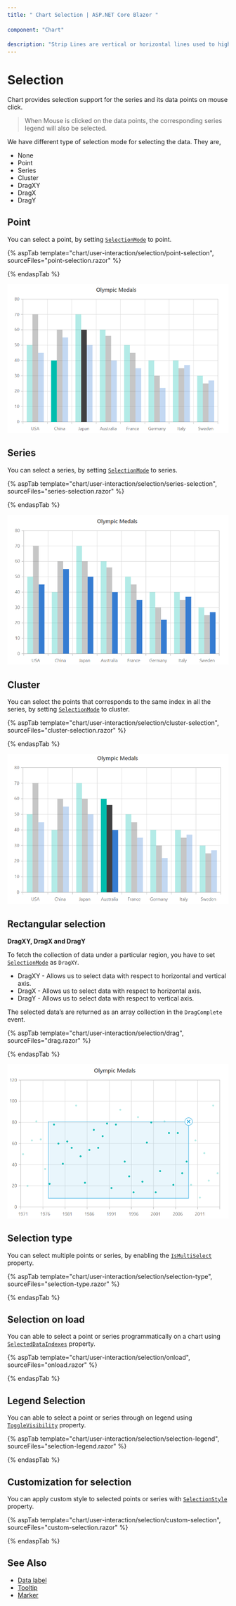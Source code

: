 ```yaml
---
title: " Chart Selection | ASP.NET Core Blazor "

component: "Chart"

description: "Strip Lines are vertical or horizontal lines used to highlight/mark a certain region on the plot area."
---
```


<!-- markdownlint-disable MD036 -->

# Selection

Chart provides selection support for the series and its data points on mouse click.

>When Mouse is clicked on the data points, the corresponding series legend will also be selected.

We have different type of selection mode for selecting the data. They are,

* None
* Point
* Series
* Cluster
* DragXY
* DragX
* DragY

## Point

 You can select a point, by setting [`SelectionMode`](https://help.syncfusion.com/cr/blazor/Syncfusion.Blazor~Syncfusion.Blazor.Charts.EjsChart~SelectionMode.html) to point.

{% aspTab template="chart/user-interaction/selection/point-selection", sourceFiles="point-selection.razor" %}

{% endaspTab %}

![Point](images/selection/point-selection-razor.png)

## Series

 You can select a series, by setting [`SelectionMode`](https://help.syncfusion.com/cr/blazor/Syncfusion.Blazor~Syncfusion.Blazor.Charts.EjsChart~SelectionMode.html) to series.

{% aspTab template="chart/user-interaction/selection/series-selection", sourceFiles="series-selection.razor" %}

{% endaspTab %}

![Series](images/selection/series-selection-razor.png)

## Cluster

You can select the points that corresponds to the same index in all the series, by setting [`SelectionMode`](https://help.syncfusion.com/cr/blazor/Syncfusion.Blazor~Syncfusion.Blazor.Charts.EjsChart~SelectionMode.html) to cluster.

{% aspTab template="chart/user-interaction/selection/cluster-selection", sourceFiles="cluster-selection.razor" %}

{% endaspTab %}

![Series](images/selection/cluster-selection-razor.png)

## Rectangular selection

**DragXY, DragX and DragY**

To fetch the collection of data under a particular region, you have to set [`SelectionMode`](https://help.syncfusion.com/cr/blazor/Syncfusion.Blazor~Syncfusion.Blazor.Charts.EjsChart~SelectionMode.html) as `DragXY`.

* DragXY - Allows us to select data with respect to horizontal and vertical axis.
* DragX - Allows us to select data with respect to horizontal axis.
* DragY - Allows us to select data with respect to vertical axis.

The selected data’s are returned as an array collection in the `DragComplete` event.

{% aspTab template="chart/user-interaction/selection/drag", sourceFiles="drag.razor" %}

{% endaspTab %}

![Rectangular selection](images/selection/drag-razor.png)

## Selection type

You can select multiple points or series, by enabling the [`IsMultiSelect`](https://help.syncfusion.com/cr/blazor/Syncfusion.Blazor~Syncfusion.Blazor.Charts.EjsChart~IsMultiSelect.html) property.

{% aspTab template="chart/user-interaction/selection/selection-type", sourceFiles="selection-type.razor" %}

{% endaspTab %}

## Selection on load

You can able to select a point or series programmatically on a chart using
[`SelectedDataIndexes`](https://help.syncfusion.com/cr/blazor/Syncfusion.Blazor~Syncfusion.Blazor.Charts.EjsChart~SelectedDataIndexes.html)
property.

{% aspTab template="chart/user-interaction/selection/onload", sourceFiles="onload.razor" %}

{% endaspTab %}

## Legend Selection

You can able to select a point or series through on legend using
[`ToggleVisibility`](https://help.syncfusion.com/cr/blazor/Syncfusion.Blazor~Syncfusion.Blazor.Charts.ChartLegendSettings~_toggleVisibility.html) property.

{% aspTab template="chart/user-interaction/selection/selection-legend", sourceFiles="selection-legend.razor" %}

{% endaspTab %}

## Customization for selection

You can apply custom style to selected points or series with [`SelectionStyle`](https://help.syncfusion.com/cr/blazor/Syncfusion.Blazor~Syncfusion.Blazor.Charts.ChartSeries~SelectionStyle.html)
property.

{% aspTab template="chart/user-interaction/selection/custom-selection", sourceFiles="custom-selection.razor" %}

{% endaspTab %}

## See Also

* [Data label](./data-labels)
* [Tooltip](./tool-tip)
* [Marker](./data-markers)